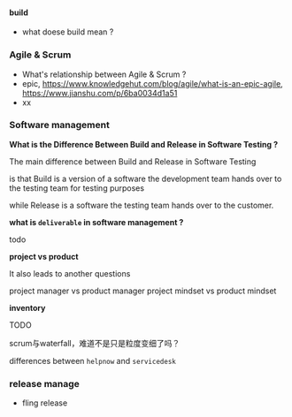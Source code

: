 #### build
- what doese build mean ?


### Agile & Scrum
- What's relationship between Agile & Scrum ?
- epic, https://www.knowledgehut.com/blog/agile/what-is-an-epic-agile, https://www.jianshu.com/p/6ba0034d1a51
- xx

### Software management
<b>What is the Difference Between Build and Release in Software Testing ?</b>

The main difference between Build and Release in Software Testing 

is that Build is a version of a software the development team hands over to the testing team for testing purposes

while Release is a software the testing team hands over to the customer.


<b>what is `deliverable` in software management ?</b>

todo

<b> project vs product </b>

It also leads to another questions

project manager vs product manager
project mindset vs product mindset

<b> inventory </b>

TODO


scrum与waterfall，难道不是只是粒度变细了吗？

differences between `helpnow` and `servicedesk`

### release manage
- fling release
